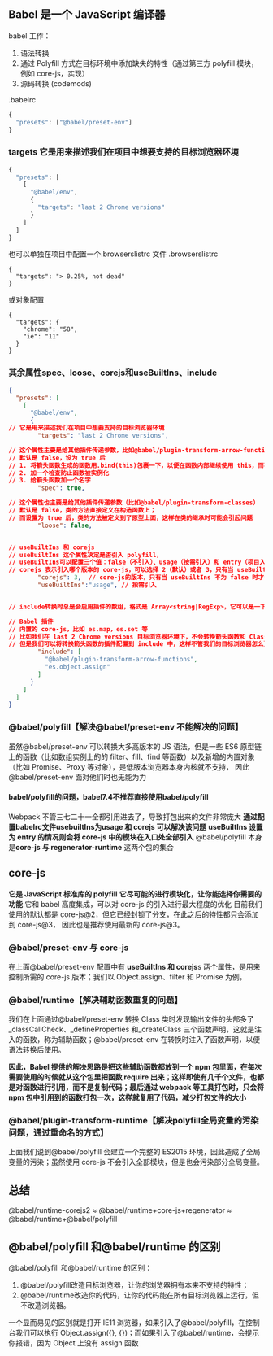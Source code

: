 ## Babel 是一个 JavaScript 编译器

babel 工作：

1. 语法转换
2. 通过 Polyfill 方式在目标环境中添加缺失的特性（通过第三方 polyfill 模块，例如 core-js，实现）
3. 源码转换 (codemods)


.babelrc
```js
{
  "presets": ["@babel/preset-env"]
}
```

### targets 它是用来描述我们在项目中想要支持的目标浏览器环境
```js
{
  "presets": [
    [
      "@babel/env",
      {
        "targets": "last 2 Chrome versions"
      }
    ]
  ]
}
```
也可以单独在项目中配置一个.browserslistrc 文件
.browserslistrc
```JS
{
  "targets": "> 0.25%, not dead"
}
```
或对象配置
```JS
{
  "targets": {
    "chrome": "58",
    "ie": "11"
  }
}
```

### 其余属性spec、loose、corejs和useBuiltIns、include
```json
{
  "presets": [
    [
      "@babel/env",
      {
// 它是用来描述我们在项目中想要支持的目标浏览器环境
        "targets": "last 2 Chrome versions",

// 这个属性主要是给其他插件传递参数，比如@babel/plugin-transform-arrow-functions，
// 默认是 false，设为 true 后
// 1. 将箭头函数生成的函数用.bind(this)包裹一下，以便在函数内部继续使用 this，而不是重命名 this
// 2. 加一个检查防止函数被实例化
// 3. 给箭头函数加一个名字
        "spec": true,

// 这个属性也主要是给其他插件传递参数（比如@babel/plugin-transform-classes）
// 默认是 false，类的方法直接定义在构造函数上；
// 而设置为 true 后，类的方法被定义到了原型上面，这样在类的继承时可能会引起问题
        "loose": false,


// useBuiltIns 和 corejs
// useBuiltIns 这个属性决定是否引入 polyfill，
// useBuiltIns可以配置三个值：false（不引入）、usage（按需引入）和 entry（项目入口处引入）；
// corejs 表示引入哪个版本的 core-js，可以选择 2（默认）或者 3，只有当 useBuiltIns 不为 false 时才会生效。
        "corejs": 3,  // core-js的版本，只有当 useBuiltIns 不为 false 时才会生效
        "useBuiltIns":"usage", // 按需引入


// include转换时总是会启用插件的数组，格式是 Array<string|RegExp>，它可以是一下两种值：

// Babel 插件
// 内置的 core-js，比如 es.map，es.set 等
// 比如我们在 last 2 Chrome versions 目标浏览器环境下，不会转换箭头函数和 Class，
// 但是我们可以将转换箭头函数的插件配置到 include 中，这样不管我们的目标浏览器怎么更换，箭头函数语法总是会转换：
        "include": [
          "@babel/plugin-transform-arrow-functions",
          "es.object.assign"
        ]
      }
    ]
  ]
}

```

### @babel/polyfill【解决@babel/preset-env 不能解决的问题】
虽然@babel/preset-env 可以转换大多高版本的 JS 语法，但是一些 ES6 原型链上的函数（比如数组实例上的的 filter、fill、find 等函数）以及新增的内置对象（比如 Promise、Proxy 等对象），是低版本浏览器本身内核就不支持，
因此@babel/preset-env 面对他们时也无能为力

#### babel/polyfill的问题，babel7.4不推荐直接使用babel/polyfill
Webpack 不管三七二十一全都引用进去了，导致打包出来的文件非常庞大
**通过配置babelrc文件usebuiltIns为usage 和 corejs 可以解决该问题**
**useBuiltIns 设置为 entry 的情况则会将 core-js 中的模块在入口处全部引入**
@babel/polyfill 本身是**core-js 与 regenerator-runtime** 这两个包的集合


## core-js
**它是 JavaScript 标准库的 polyfill**
**它尽可能的进行模块化，让你能选择你需要的功能**
它和 babel 高度集成，可以对 core-js 的引入进行最大程度的优化
目前我们使用的默认都是 core-js@2，但它已经封锁了分支，在此之后的特性都只会添加到 core-js@3，
因此也是推荐使用最新的 core-js@3。

### @babel/preset-env 与 core-js
在上面@babel/preset-env 配置中有 **useBuiltIns 和 corejs**s 两个属性，是用来控制所需的 core-js 版本；我们以 Object.assign、filter 和 Promise 为例，

### @babel/runtime【解决辅助函数重复的问题】
我们在上面通过@babel/preset-env 转换 Class 类时发现输出文件的头部多了\_classCallCheck、\_defineProperties 和\_createClass 三个函数声明，这就是注入的函数，称为辅助函数；@babel/preset-env 在转换时注入了函数声明，以便语法转换后使用。

**因此，Babel 提供的解决思路是把这些辅助函数都放到一个 npm 包里面，在每次需要使用的时候就从这个包里把函数 require 出来；这样即使有几千个文件，也都是对函数进行引用，而不是复制代码；最后通过 webpack 等工具打包时，只会将 npm 包中引用到的函数打包一次，这样就复用了代码，减少打包文件的大小**


### @babel/plugin-transform-runtime【解决polyfill全局变量的污染问题，通过重命名的方式】
上面我们说到@babel/polyfill 会建立一个完整的 ES2015 环境，因此造成了全局变量的污染；虽然使用 core-js 不会引入全部模块，但是也会污染部分全局变量。

## 总结

@babel/runtime-corejs2 ≈ 
@babel/runtime+core-js+regenerator ≈ 
@babel/runtime+@babel/polyfill

## @babel/polyfill 和@babel/runtime 的区别
@babel/polyfill 和@babel/runtime 的区别：
1. @babel/polyfill改造目标浏览器，让你的浏览器拥有本来不支持的特性；
2. @babel/runtime改造你的代码，让你的代码能在所有目标浏览器上运行，但不改造浏览器。

一个显而易见的区别就是打开 IE11 浏览器，如果引入了@babel/polyfill，在控制台我们可以执行 Object.assign({}, {})；而如果引入了@babel/runtime，会提示你报错，因为 Object 上没有 assign 函数
